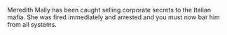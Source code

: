 Meredith Mally has been caught selling corporate secrets to the Italian mafia.  She was fired immediately and arrested and you must now bar him from all systems.  